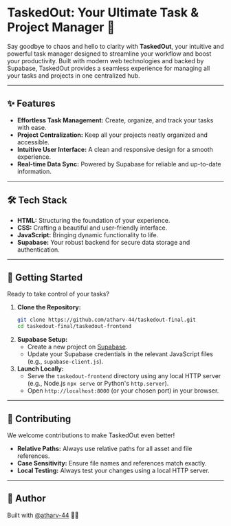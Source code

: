 # TaskedOut: Your Ultimate Task & Project Manager 🚀

Say goodbye to chaos and hello to clarity with **TaskedOut**, your intuitive and powerful task manager designed to streamline your workflow and boost your productivity. Built with modern web technologies and backed by Supabase, TaskedOut provides a seamless experience for managing all your tasks and projects in one centralized hub.

-----

## ✨ Features

  * **Effortless Task Management:** Create, organize, and track your tasks with ease.
  * **Project Centralization:** Keep all your projects neatly organized and accessible.
  * **Intuitive User Interface:** A clean and responsive design for a smooth experience.
  * **Real-time Data Sync:** Powered by Supabase for reliable and up-to-date information.

-----

## 🛠️ Tech Stack

  * **HTML:** Structuring the foundation of your experience.
  * **CSS:** Crafting a beautiful and user-friendly interface.
  * **JavaScript:** Bringing dynamic functionality to life.
  * **Supabase:** Your robust backend for secure data storage and authentication.

-----

## 🚀 Getting Started

Ready to take control of your tasks?

1.  **Clone the Repository:**
    ```bash
    git clone https://github.com/atharv-44/taskedout-final.git
    cd taskedout-final/taskedout-frontend
    ```
2.  **Supabase Setup:**
      * Create a new project on [Supabase](https://supabase.com/).
      * Update your Supabase credentials in the relevant JavaScript files (e.g., `supabase-client.js`).
3.  **Launch Locally:**
      * Serve the `taskedout-frontend` directory using any local HTTP server (e.g., Node.js `npx serve` or Python's `http.server`).
      * Open `http://localhost:8000` (or your chosen port) in your browser.

-----

## 🤝 Contributing

We welcome contributions to make TaskedOut even better\!

  * **Relative Paths:** Always use relative paths for all asset and file references.
  * **Case Sensitivity:** Ensure file names and references match exactly.
  * **Local Testing:** Always test your changes using a local HTTP server.

-----

## 👤 Author

Built with  [@atharv-44](https://www.google.com/search?q=https://github.com/atharv-44) 👊🏻
